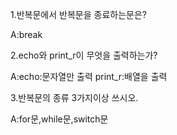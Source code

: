 1.반복문에서 반복문을 종료하는문은?

A:break

2.echo와 print_r이 무엇을 출력하는가?
    

A:echo:문자열만 출력 print_r:배열을 출력

3.반복문의 종류 3가지이상 쓰시오.

A:for문,while문,switch문